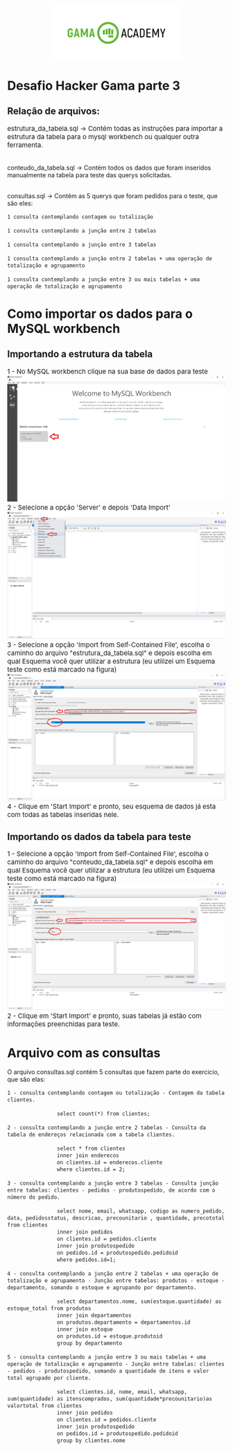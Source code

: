 <div style="text-align:center"><img src='./imgpaste/gamalogo.png' width='300'></div>
<b><h1>Desafio Hacker Gama parte 3</b></h1>
<h2>Relação de arquivos:</h2>
<p style='font-size:15px'>
estrutura_da_tabela.sql -> Contém todas as instruções para importar a estrutura da tabela para o mysql workbench ou qualquer outra ferramenta. <br><br>

conteudo_da_tabela.sql -> Contém todos os dados que foram inseridos manualmente na tabela para teste das querys solicitadas. <br><br>

consultas.sql -> Contém as 5 querys que foram pedidos para o teste, que são eles:

    1 consulta contemplando contagem ou totalização

    1 consulta contemplando a junção entre 2 tabelas

    1 consulta contemplando a junção entre 3 tabelas

    1 consulta contemplando a junção entre 2 tabelas + uma operação de totalização e agrupamento

    1 consulta contemplando a junção entre 3 ou mais tabelas + uma operação de totalização e agrupamento


<h1>Como importar os dados para o MySQL workbench</h1>
<h2>Importando a estrutura da tabela</h2>
<p style='font-size:15px'>
1 - No MySQL workbench clique na sua base de dados para teste
<img src='./imgpaste/2021-05-20-20-46-19.png'>
2 - Selecione a opção 'Server' e depois 'Data Import'
<img src='./imgpaste/2021-05-20-20-59-42.png'>
3 - Selecione a opção 'Import from Self-Contained File', escolha o caminho do arquivo "estrutura_da_tabela.sql" e depois escolha em qual Esquema você quer utilizar a estrutura (eu utilizei um Esquema teste como está marcado na figura)
<img src='./imgpaste/2021-05-20-21-07-45.png'>
4 - Clique em 'Start Import' e pronto, seu esquema de dados já esta com todas as tabelas inseridas nele.

<h2>Importando os dados da tabela para teste</h2>
<p style='font-size:15px'>
1 - Selecione a opção 'Import from Self-Contained File', escolha o caminho do arquivo "conteudo_da_tabela.sql" e depois escolha em qual Esquema você quer utilizar a estrutura (eu utilizei um Esquema teste como está marcado na figura)
<img src='./imgpaste/2021-05-20-21-22-09.png'>
2 - Clique em 'Start Import' e pronto, suas tabelas já estão com informações preenchidas para teste.


<h1>Arquivo com as consultas</h1>
O arquivo consultas.sql contém 5 consultas que fazem parte do exercicio, que são elas:
    
    1 - consulta contemplando contagem ou totalização - Contagem da tabela clientes.

                    select count(*) from clientes; 

    2 - consulta contemplando a junção entre 2 tabelas - Consulta da tabela de endereços relacionada com a tabela clientes.

                    select * from clientes
                    inner join enderecos
                    on clientes.id = enderecos.cliente
                    where clientes.id = 2;

    3 - consulta contemplando a junção entre 3 tabelas - Consulta junção entre tabelas: clientes - pedidos - produtospedido, de acordo com o número do pedido.

                    select nome, email, whatsapp, codigo as numero_pedido, data, pedidosstatus, descricao, precounitario , quantidade, precototal from clientes
                    inner join pedidos 
                    on clientes.id = pedidos.cliente
                    inner join produtospedido
                    on pedidos.id = produtospedido.pedidoid
                    where pedidos.id=1;

    4 - consulta contemplando a junção entre 2 tabelas + uma operação de totalização e agrupamento - Junção entre tabelas: produtos - estoque - departamento, somando o estoque e agrupando por departamento.

                    select departamentos.nome, sum(estoque.quantidade) as estoque_total from produtos
                    inner join departamentos
                    on produtos.departamento = departamentos.id
                    inner join estoque
                    on produtos.id = estoque.produtoid
                    group by departamento

    5 - consulta contemplando a junção entre 3 ou mais tabelas + uma operação de totalização e agrupamento - Junção entre tabelas: clientes - pedidos - produtospedido, somando a quantidade de itens e valor total agrupado por cliente.  

                    select clientes.id, nome, email, whatsapp, sum(quantidade) as itenscomprados, sum(quantidade*precounitario)as valortotal from clientes
                    inner join pedidos 
                    on clientes.id = pedidos.cliente
                    inner join produtospedido
                    on pedidos.id = produtospedido.pedidoid
                    group by clientes.nome

    
</p>

